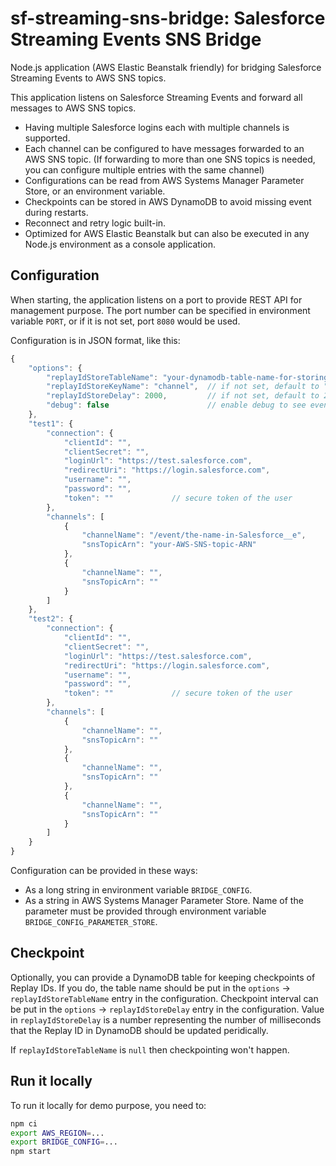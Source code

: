 # sf-streaming-sns-bridge: Salesforce Streaming Events SNS Bridge

Node.js application (AWS Elastic Beanstalk friendly) for
bridging Salesforce Streaming Events to AWS SNS topics.

This application listens on Salesforce Streaming Events and forward all
messages to AWS SNS topics.

* Having multiple Salesforce logins each with multiple channels is supported.
* Each channel can be configured to have messages forwarded to an AWS SNS topic.
  (If forwarding to more than one SNS topics is needed, you can configure multiple entries with the same channel)
* Configurations can be read from AWS Systems Manager Parameter Store, or an environment variable.
* Checkpoints can be stored in AWS DynamoDB to avoid missing event during restarts.
* Reconnect and retry logic built-in.
* Optimized for AWS Elastic Beanstalk but can also be executed in any Node.js environment as a console application.

## Configuration

When starting, the application listens on a port to provide REST API for management purpose.
The port number can be specified in environment variable `PORT`, or if it is not set, port `8080` would be used.

Configuration is in JSON format, like this:

```js
{
    "options": {
        "replayIdStoreTableName": "your-dynamodb-table-name-for-storing-replay-id-checkpoint",
        "replayIdStoreKeyName": "channel",  // if not set, default to "channel"
        "replayIdStoreDelay": 2000,         // if not set, default to 2000
        "debug": false                      // enable debug to see events logged to console
    },
    "test1": {
        "connection": {
            "clientId": "",
            "clientSecret": "",
            "loginUrl": "https://test.salesforce.com",
            "redirectUri": "https://login.salesforce.com",
            "username": "",
            "password": "",
            "token": ""             // secure token of the user
        },
        "channels": [
            {
                "channelName": "/event/the-name-in-Salesforce__e",
                "snsTopicArn": "your-AWS-SNS-topic-ARN"
            },
            {
                "channelName": "",
                "snsTopicArn": ""
            }
        ]
    },
    "test2": {
        "connection": {
            "clientId": "",
            "clientSecret": "",
            "loginUrl": "https://test.salesforce.com",
            "redirectUri": "https://login.salesforce.com",
            "username": "",
            "password": "",
            "token": ""             // secure token of the user
        },
        "channels": [
            {
                "channelName": "",
                "snsTopicArn": ""
            },
            {
                "channelName": "",
                "snsTopicArn": ""
            },
            {
                "channelName": "",
                "snsTopicArn": ""
            }
        ]
    }
}
```

Configuration can be provided in these ways:

* As a long string in environment variable `BRIDGE_CONFIG`.
* As a string in AWS Systems Manager Parameter Store.
  Name of the parameter must be provided through environment variable `BRIDGE_CONFIG_PARAMETER_STORE`.

## Checkpoint

Optionally, you can provide a DynamoDB table for keeping checkpoints of Replay IDs.
If you do, the table name should be put in the `options` -> `replayIdStoreTableName` entry in the configuration.
Checkpoint interval can be put in the `options` -> `replayIdStoreDelay` entry in the configuration.
Value in `replayIdStoreDelay` is a number representing the number of milliseconds that the Replay ID
in DynamoDB should be updated peridically.

If `replayIdStoreTableName` is `null` then checkpointing won't happen.

## Run it locally

To run it locally for demo purpose, you need to:

```bash
npm ci
export AWS_REGION=...
export BRIDGE_CONFIG=...
npm start
```
